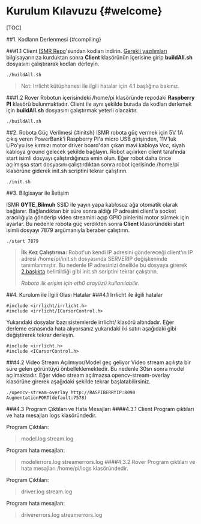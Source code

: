 Kurulum Kılavuzu	{#welcome}
=====================
[TOC]

##1. Kodların Derlenmesi {#compiling}

###1.1 Client
[ISMR Repo][1]'sundan kodları indirin. [Gerekli yazılımları][2] bilgisayarınıza kurduktan sonra **Client** klasörünün içerisine girip **buildAll.sh** dosyasını çalıştırarak kodları derleyin.

```
./buildAll.sh
```

> Not: Irrlicht kütüphanesi ile ilgili hatalar için 4.1 başlığına bakınız.

###1.2 Rover
Robotun içerisindeki /home/pi klasöründe repodaki **Raspberry PI** klasörü bulunmaktadır.  Client ile aynı şekilde burada da kodları derlemek için **buildAll.sh** dosyasını çalıştırmak yeterli olacaktır.

```
./buildAll.sh
```


##2. Robota Güç Verilmesi  {#initsh}
ISMR robota güç vermek için 5V 1A çıkış veren PowerBank'i Raspberry PI'a micro USB girişinden, 11V'luk LiPo'yu ise kırmızı motor driver board'dan çıkan mavi kabloya Vcc, siyah kabloya ground gelecek şekilde bağlayın. Robot açılırken client tarafında start isimli dosyayı çalıştırdığınıza emin olun. Eğer robot daha önce açılmışsa start dosyasını çalıştırdıktan sonra robot içerisinde /home/pi klasörüne giderek init.sh scriptini tekrar çalıştırın.

```
./init.sh
```


##3. Bilgisayar ile İletişim

ISMR **GYTE_Bilmuh** SSID ile yayın yapa kablosuz ağa otomatik olarak bağlanır. Bağlandıktan bir süre sonra aldığı IP adresini client'a socket aracılığıyla gönderip video streamini açıp GPIO pinlerini motor sürmek için ayarlar. Bu nedenle robota güç verdikten sonra **Client** klasöründeki start isimli dosyayı 7879 argümanıyla beraber çalıştırın. 


```
./start 7879
```

> **İlk Kez Çalıştırma:** 
Robot'un kendi IP adresini göndereceği client'ın IP adresi /home/pi/init.sh dosyasında SERVERIP değişkeninde tanımlanmıştır. Bu nedenle IP adresinizi önelikle bu dosyaya girerek [2.başlıkta][3] belirtildiği gibi init.sh scriptini tekrar çalıştırın.
> 
> *Robota ilk erişim için eth0 arayüzü kullanılabilir.*


##4. Kurulum ile İlgili Olası Hatalar
###4.1 Irrlicht ile ilgili hatalar

```
#include <irrlicht/irrlicht.h>
#include <irrlicht/ICursorControl.h>
```

Yukarıdaki dosyalar bazı sistemlerde irrlicht/ klasörü altındadır. Eğer derleme esnasında hata alıyorsanız yukarıdaki iki satırı aşağıdaki gibi değiştirerek tekrar derleyin.

```
#include <irrlicht.h>
#include <ICursorControl.h>
```
###4.2 Video Stream Açılmıyor/Model geç geliyor
Video stream açılışta bir süre gelen görüntüyü önbelleklemektedir. Bu nedenle 30sn sonra model açılmaktadır. Eğer video stream açılmazsa opencv-stream-overlay klasörüne girerek aşağıdaki şekilde tekrar başlatabilirsiniz.

```
./opencv-stream-overlay http://RASPIBERRYIP:8090 AugmentationPORT(default:7578)
```
###4.3 Program Çıktıları ve Hata Mesajları
####4.3.1 Client
Program çıktıları ve hata mesajları logs klasöründedir.

Program Çıktıları:
> model.log
> stream.log

Program hata mesajları:
> modelerrors.log
> streamerrors.log
####4.3.2 Rover
Program çıktıları ve hata mesajları /home/pi/logs klasöründedir.

Program Çıktıları:
> driver.log
> stream.log

Program hata mesajları:
> drivererrors.log
> streamerrors.log


  [1]: https://github.com/furkantektas/ismr
  [2]: #requiredlibs
  [3]: #initsh
  [4]: http://math.stackexchange.com/
  [5]: http://daringfireball.net/projects/markdown/syntax "Markdown"
  [6]: https://github.com/jmcmanus/pagedown-extra "Pagedown Extra"
  [7]: http://meta.math.stackexchange.com/questions/5020/mathjax-basic-tutorial-and-quick-reference
  [8]: https://code.google.com/p/google-code-prettify/
  [9]: http://highlightjs.org/
